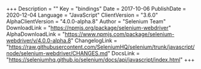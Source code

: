 +++
Description = ""
Key = "bindings"
Date = 2017-10-06
PublishDate = 2020-12-04
Language = "JavaScript"
ClientVersion = "3.6.0"
AlphaClientVersion = "4.0.0-alpha.8"
Author = "Selenium Team"
DownloadLink = "https://npmjs.org/package/selenium-webdriver"
AlphaDownloadLink = "https://www.npmjs.com/package/selenium-webdriver/v/4.0.0-alpha.8"
ChangelogLink = "https://raw.githubusercontent.com/SeleniumHQ/selenium/trunk/javascript/node/selenium-webdriver/CHANGES.md"
DocsLink = "https://seleniumhq.github.io/selenium/docs/api/javascript/index.html"
+++
